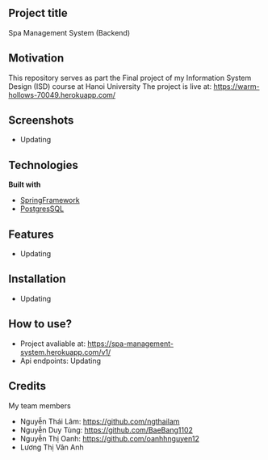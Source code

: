 ## Project title
Spa Management System (Backend)

## Motivation
This repository serves as part the Final project of my Information System Design (ISD) course at Hanoi University
The project is live at: https://warm-hollows-70049.herokuapp.com/
 
## Screenshots
- Updating

## Technologies

<b>Built with</b>
- [SpringFramework](https://spring.io/)
- [PostgresSQL](https://www.postgresql.org/)

## Features
- Updating

## Installation
- Updating

## How to use?
- Project avaliable at: https://spa-management-system.herokuapp.com/v1/
- Api endpoints: Updating

## Credits
My team members
- Nguyễn Thái Lâm: https://github.com/ngthailam
- Nguyễn Duy Tùng: https://github.com/BaeBang1102
- Nguyễn Thị Oanh: https://github.com/oanhhnguyen12
- Lương Thị Vân Anh